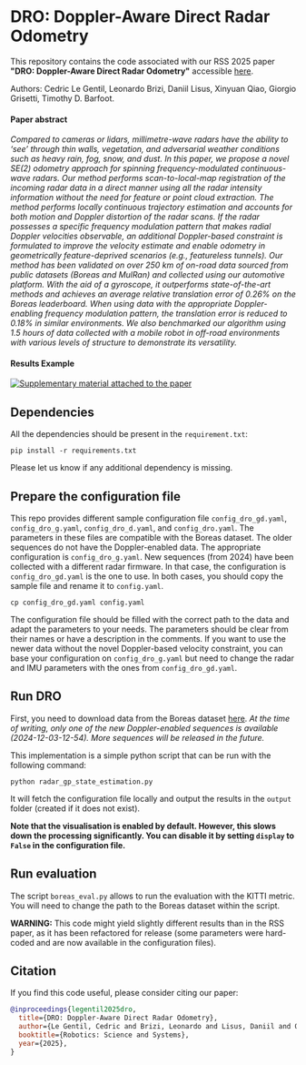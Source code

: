 # DRO: Doppler-Aware Direct Radar Odometry

This repository contains the code associated with our RSS 2025 paper __"DRO: Doppler-Aware Direct Radar Odometry"__ accessible [here](https://arxiv.org/abs/2504.20339).

Authors: Cedric Le Gentil, Leonardo Brizi, Daniil Lisus, Xinyuan Qiao, Giorgio Grisetti, Timothy D. Barfoot.

#### Paper abstract
_Compared to cameras or lidars, millimetre-wave radars have the ability to ‘see’ through thin walls, vegetation, and adversarial weather conditions such as heavy rain, fog, snow, and dust.
In this paper, we propose a novel SE(2) odometry approach for spinning frequency-modulated continuous-wave radars.
Our method performs scan-to-local-map registration of the incoming radar data in a direct manner using all the radar intensity information without the need for feature or point cloud extraction.
The method performs locally continuous trajectory estimation and accounts for both motion and Doppler distortion of the radar scans.
If the radar possesses a specific frequency modulation pattern that makes radial Doppler velocities observable, an additional Doppler-based constraint is
formulated to improve the velocity estimate and enable odometry in geometrically feature-deprived scenarios (e.g., featureless tunnels).
Our method has been validated on over 250 km of on-road data sourced from public datasets (Boreas and MulRan) and collected using our automotive platform.
With the aid of a gyroscope, it outperforms state-of-the-art methods and achieves an average relative translation error of 0.26% on the Boreas leaderboard.
When using data with the appropriate Doppler-enabling frequency modulation pattern, the translation error is reduced to 0.18% in similar environments.
We also benchmarked our algorithm using 1.5 hours of data collected with a mobile robot in off-road environments with various levels of structure to demonstrate its versatility._

#### Results Example

[![Supplementary material attached to the paper](https://img.youtube.com/vi/QYVYUbNziwY/0.jpg)](https://www.youtube.com/watch?v=QYVYUbNziwY )

## Dependencies

All the dependencies should be present in the `requirement.txt`:
```
pip install -r requirements.txt
```
Please let us know if any additional dependency is missing.

## Prepare the configuration file

This repo provides different sample configuration file `config_dro_gd.yaml`, `config_dro_g.yaml`, `config_dro_d.yaml`, and `config_dro.yaml`.
The parameters in these files are compatible with the Boreas dataset.
The older sequences do not have the Doppler-enabled data.
The appropriate configuration is `config_dro_g.yaml`.
New sequences (from 2024) have been collected with a different radar firmware.
In that case, the configuration is `config_dro_gd.yaml` is the one to use.
In both cases, you should copy the sample file and rename it to `config.yaml`.
```
cp config_dro_gd.yaml config.yaml
```
The configuration file should be filled with the correct path to the data and adapt the parameters to your needs.
The parameters should be clear from their names or have a description in the comments.
If you want to use the newer data without the novel Doppler-based velocity constraint, you can base your configuration on `config_dro_g.yaml` but need to change the radar and IMU parameters with the ones from `config_dro_gd.yaml`.


## Run DRO

First, you need to download data from the Boreas dataset [here](https://www.boreas.utias.utoronto.ca/#/download).
_At the time of writing, only one of the new Doppler-enabled sequences is available (2024-12-03-12-54).
More sequences will be released in the future._

This implementation is a simple python script that can be run with the following command:
```
python radar_gp_state_estimation.py
```

It will fetch the configuration file locally and output the results in the `output` folder (created if it does not exist).

__Note that the visualisation is enabled by default.
However, this slows down the processing significantly.
You can disable it by setting `display` to `False` in the configuration file.__

## Run evaluation

The script `boreas_eval.py` allows to run the evaluation with the KITTI metric.
You will need to change the path to the Boreas dataset within the script.

__WARNING:__ This code might yield slightly different results than in the RSS paper, as it has been refactored for release (some parameters were hard-coded and are now available in the configuration files).

## Citation
If you find this code useful, please consider citing our paper:

```bibtex
@inproceedings{legentil2025dro,
  title={DRO: Doppler-Aware Direct Radar Odometry},
  author={Le Gentil, Cedric and Brizi, Leonardo and Lisus, Daniil and Qiao, Xinyuan and Grisetti, Giorgio and Barfoot, Timothy D.},
  booktitle={Robotics: Science and Systems},
  year={2025},
}
```
